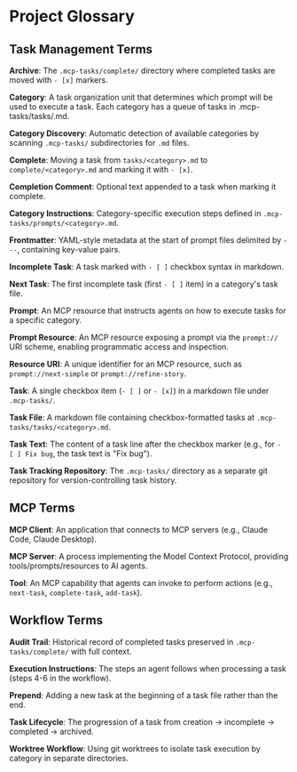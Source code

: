 # Project Glossary

## Task Management Terms

**Archive**: The `.mcp-tasks/complete/` directory where completed tasks are moved with `- [x]` markers.

**Category**: A task organization unit that determines which prompt will be used to execute a task.
Each category has a queue of tasks in .mcp-tasks/tasks/<category>.md.

**Category Discovery**: Automatic detection of available categories by scanning `.mcp-tasks/` subdirectories for `.md` files.

**Complete**: Moving a task from `tasks/<category>.md` to `complete/<category>.md` and marking it with `- [x]`.

**Completion Comment**: Optional text appended to a task when marking it complete.

**Category Instructions**: Category-specific execution steps defined in `.mcp-tasks/prompts/<category>.md`.

**Frontmatter**: YAML-style metadata at the start of prompt files delimited by `---`, containing key-value pairs.

**Incomplete Task**: A task marked with `- [ ]` checkbox syntax in markdown.

**Next Task**: The first incomplete task (first `- [ ]` item) in a category's task file.

**Prompt**: An MCP resource that instructs agents on how to execute tasks for a specific category.

**Prompt Resource**: An MCP resource exposing a prompt via the `prompt://` URI scheme, enabling programmatic access and inspection.

**Resource URI**: A unique identifier for an MCP resource, such as `prompt://next-simple` or `prompt://refine-story`.

**Task**: A single checkbox item (`- [ ]` or `- [x]`) in a markdown file under `.mcp-tasks/`.

**Task File**: A markdown file containing checkbox-formatted tasks at `.mcp-tasks/tasks/<category>.md`.

**Task Text**: The content of a task line after the checkbox marker (e.g., for `- [ ] Fix bug`, the task text is "Fix bug").

**Task Tracking Repository**: The `.mcp-tasks/` directory as a separate git repository for version-controlling task history.

## MCP Terms

**MCP Client**: An application that connects to MCP servers (e.g., Claude Code, Claude Desktop).

**MCP Server**: A process implementing the Model Context Protocol, providing tools/prompts/resources to AI agents.

**Tool**: An MCP capability that agents can invoke to perform actions (e.g., `next-task`, `complete-task`, `add-task`).

## Workflow Terms

**Audit Trail**: Historical record of completed tasks preserved in `.mcp-tasks/complete/` with full context.

**Execution Instructions**: The steps an agent follows when processing a task (steps 4-6 in the workflow).

**Prepend**: Adding a new task at the beginning of a task file rather than the end.

**Task Lifecycle**: The progression of a task from creation → incomplete → completed → archived.

**Worktree Workflow**: Using git worktrees to isolate task execution by category in separate directories.
